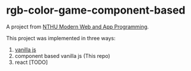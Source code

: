 # rgb-color-game-component-based
A project from [NTHU Modern Web and App Programming](https://nthu-datalab.github.io/webapp/index.html).  

This project was implemented in three ways:
1. [vanilla js](https://github.com/gcdeng/rgb-color-game)
2. component based vanilla js (This repo)
3. react [TODO]